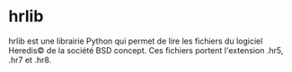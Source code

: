 # hrlib
hrlib est une librairie Python qui permet de lire les fichiers du logiciel Heredis© de la société BSD concept. Ces fichiers portent l'extension .hr5, .hr7 et .hr8.
